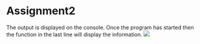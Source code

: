 # Assignment2
The output is displayed on the console. Once the program has started then the function in the last line will display the information.
![]("image/Capture.png")
